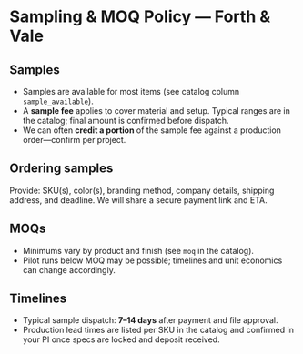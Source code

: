 # Sampling & MOQ Policy — Forth & Vale

## Samples
- Samples are available for most items (see catalog column `sample_available`).
- A **sample fee** applies to cover material and setup. Typical ranges are in the catalog; final amount is confirmed before dispatch.
- We can often **credit a portion** of the sample fee against a production order—confirm per project.

## Ordering samples
Provide: SKU(s), color(s), branding method, company details, shipping address, and deadline. We will share a secure payment link and ETA.

## MOQs
- Minimums vary by product and finish (see `moq` in the catalog).
- Pilot runs below MOQ may be possible; timelines and unit economics can change accordingly.

## Timelines
- Typical sample dispatch: **7–14 days** after payment and file approval.
- Production lead times are listed per SKU in the catalog and confirmed in your PI once specs are locked and deposit received.
